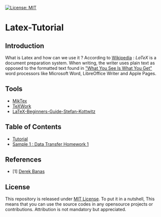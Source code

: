 [![License: MIT](https://img.shields.io/badge/License-MIT-yellow.svg)](https://opensource.org/licenses/MIT)
# Latex-Tutorial

## Introduction
What is Latex and how can we use it ?
According to [Wikipedia](https://en.wikipedia.org/wiki/LaTeX) :
_LaTeX_  is a document preparation system. When writing, the writer uses plain text as opposed to the formatted text found in ["What You See Is What You Get"](https://en.wikipedia.org/wiki/WYSIWYG) word processors like Microsoft Word, LibreOffice Writer and Apple Pages.

## Tools
   - [MikTex](https://miktex.org/)
   - [TeXWork](http://www.tug.org/texworks/)
   - [LaTeX-Beginners-Guide-Stefan-Kottwitz](https://www.amazon.com/LaTeX-Beginners-Guide-Stefan-Kottwitz/dp/1847199860/ref=as_li_ss_tl?ie=UTF8&qid=1546539603&sr=8-1&keywords=LaTeX+Beginner%27s+Guide&linkCode=sl1&tag=nethta-20&linkId=7de0c9347682631ceb203502bc50a5fe&language=en_US)

## Table of Contents
  - [Tutorial](https://github.com/hosseindehghanipour1998/Latex-Tutorial/blob/master/Tutorial/readme.md)
  - [Sample 1 : Data Transfer Homework 1](https://github.com/hosseindehghanipour1998/Latex-Tutorial/tree/master/Samples/Sample%201)

## References
  - [1] [Derek Banas](http://www.newthinktank.com/2019/01/latex-tutorial/)
   

## License 
This repository is released under [MIT License](https://opensource.org/licenses/MIT). To put it in a nutshell, This means that you can use the source codes in any opensource projects or contributions. Attribution is not mandatory but appreciated.
